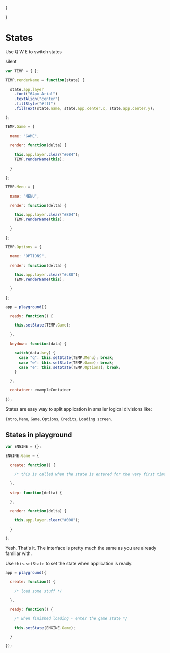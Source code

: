 {

}

# States

Use Q W E to switch states

silent
```javascript
var TEMP = { };

TEMP.renderName = function(state) {
    
  state.app.layer
    .font("64px Arial")
    .textAlign("center")
    .fillStyle("#fff")
    .fillText(state.name, state.app.center.x, state.app.center.y);

};

TEMP.Game = {

  name: "GAME",
  
  render: function(delta) { 
  
    this.app.layer.clear("#084"); 
    TEMP.renderName(this);

  }

};

TEMP.Menu = {

  name: "MENU",
  
  render: function(delta) { 

    this.app.layer.clear("#804"); 
    TEMP.renderName(this);

  }

};

TEMP.Options = {
    
  name: "OPTIONS",

  render: function(delta) { 

    this.app.layer.clear("#c80"); 
    TEMP.renderName(this);

  }

};

app = playground({

  ready: function() {

    this.setState(TEMP.Game);

  },
  
  keydown: function(data) {

    switch(data.key) {
      case "q": this.setState(TEMP.Menu); break;
      case "w": this.setState(TEMP.Game); break;
      case "e": this.setState(TEMP.Options); break;
    }

  },

  container: exampleContainer

});
```

States are easy way to split application in smaller logical divisions like:

`Intro`, `Menu`, `Game`, `Options`, `Credits`, `Loading screen`.

## States in playground

```javascript
var ENGINE = {};
```

```javascript
ENGINE.Game = {
  
  create: function() {

    /* this is called when the state is entered for the very first time */

  },

  step: function(delta) {

  },

  render: function(delta) {

    this.app.layer.clear("#008");

  }

};
```

Yesh. That's it. The interface is pretty much the same as you are already familiar with. 

Use `this.setState` to set the state when application is ready.

```javascript
app = playground({

  create: function() {

    /* load some stuff */

  },

  ready: function() {

    /* when finished loading - enter the game state */

    this.setState(ENGINE.Game);

  }

});
```
